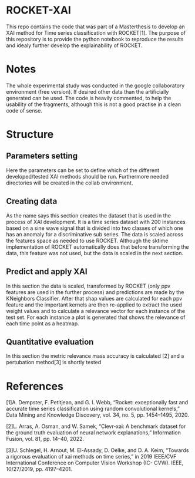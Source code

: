 # ROCKET-XAI
This repo contains the code that was part of a Masterthesis to develop an XAI method for Time series classification with ROCKET[1]. The purpose of this repository is to provide the python notebook to reproduce the results and idealy further develop the explainability of ROCKET.

# Notes
The whole experimental study was conducted in the google collaboratory environment (free version). If desired other data than the artificially generated can be used. The code is heavily commented, to help the usability of the fragments, although this is not a good practise in a clean code of sense.

# Structure
## Parameters setting
Here the parameters can be set to define which of the different developed/tested XAI methods should be run. Furthermore needed directories will be created in the collab environment.

## Creating data
As the name says this section creates the dataset that is used in the process of XAI development. It is a time series dataset with 200 instances based on a sine wave signal that is divided into two classes of which one has an anomaly for a discriminative sub series. The data is scaled across the features space as needed to use ROCKET. Although the sktime implementation of ROCKET automatically does that before transforming the data, this feature was not used, but the data is scaled in the next section. 

## Predict and apply XAI
In this section the data is scaled, transformed by ROCKET (only ppv features are used in the further process) and predictions are made by the KNeighbors Classifier. After that shap values are calculated for each ppv feature and the important kernels are then re-applied to extract the used weight values and to calculate a relevance vector for each instance of the test set. For each instance a plot is generated that shows the relevance of each time point as a heatmap.

## Quantitative evaluation 

In this section the metric relevance mass accuracy is calculated [2] and a pertubation method[3] is shortly tested

# References
[1]A. Dempster, F. Petitjean, and G. I. Webb, “Rocket: exceptionally fast and
accurate time series classification using random convolutional kernels,”
Data Mining and Knowledge Discovery, vol. 34, no. 5, pp. 1454–1495,
2020.

[2]L. Arras, A. Osman, and W. Samek, “Clevr-xai: A benchmark dataset for
the ground truth evaluation of neural network explanations,” Information
Fusion, vol. 81, pp. 14–40, 2022.

[3]U. Schlegel, H. Arnout, M. El-Assady, D. Oelke, and D. A. Keim,
“Towards a rigorous evaluation of xai methods on time series,” in 2019
IEEE/CVF International Conference on Computer Vision Workshop (IC-
CVW). IEEE, 10/27/2019, pp. 4197–4201.
